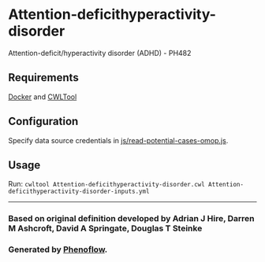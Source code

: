 # Attention-deficithyperactivity-disorder

Attention-deficit/hyperactivity disorder (ADHD) - PH482

## Requirements

[Docker](https://docs.docker.com/install/) and [CWLTool](https://github.com/common-workflow-language/cwltool#install)

## Configuration

Specify data source credentials in [js/read-potential-cases-omop.js](js/read-potential-cases-omop.js).

## Usage

Run: `cwltool Attention-deficithyperactivity-disorder.cwl Attention-deficithyperactivity-disorder-inputs.yml`

***

### Based on original definition developed by Adrian J Hire, Darren M Ashcroft, David A Springate, Douglas T Steinke
### Generated by [Phenoflow](https://kclhi.org/phenoflow).
